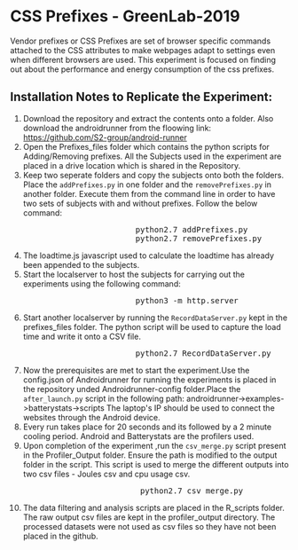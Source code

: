 # CSS Prefixes - GreenLab-2019

Vendor prefixes or CSS Prefixes are set of browser specific commands attached to the CSS attributes to make webpages adapt  to settings even when different browsers are used. This experiment is focused on finding out about the performance and energy consumption of the css prefixes.

## Installation Notes to Replicate the Experiment:

1. Download the repository and extract the contents onto a folder. Also download the androidrunner from the floowing link:
   <https://github.com/S2-group/android-runner> 
2. Open the Prefixes_files folder which contains the python scripts for Adding/Removing prefixes. All the Subjects used in the    experiment are placed in a drive location which is shared in the Repository.
3. Keep two seperate folders and copy the subjects onto both the folders. Place the ```addPrefixes.py``` in one folder and the          ```removePrefixes.py``` in another folder. Execute them from the command line in order to have two sets of subjects with and          without prefixes. Follow the below command:<br/>
   <pre>                        python2.7 addPrefixes.py 
                           python2.7 removePrefixes.py </pre>
4. The loadtime.js javascript used to calculate the loadtime has already been appended to the subjects.
5. Start the localserver to host the subjects for carrying out the experiments using the following command:<br/>
   <pre>                        python3 -m http.server                                  </pre>
6. Start another localserver by running the ```RecordDataServer.py``` kept in the prefixes_files folder. The python script will be      used to   capture the load time and write it onto a CSV file.<br/>
   <pre>                        python2.7 RecordDataServer.py                            </pre>
7. Now the prerequisites are met to start the experiment.Use the config.json of Androidrunner for running the experiments is      placed in the repository unded Androidrunner-config folder.Place the ```after_launch.py``` script in the following path:        androidrunner->examples->batterystats->scripts The laptop's IP should be used to connect the websites through      the          Android device. 
8. Every run takes place for 20 seconds and its followed by a 2 minute cooling period. Android and Batterystats are the            profilers used.
9. Upon completion of the experiment ,run the ```csv_merge.py``` script present in the Profiler_Output folder. Ensure the path is        modified to the output folder in the script. This script is used to merge the different outputs into two csv files - Joules    csv and cpu usage csv.<br/>
   <pre>                         python2.7 csv_merge.py                                      </pre>
10. The data filtering and analysis scripts are placed in the R_scripts folder. The raw output csv files are kept in the profiler_output directory. The processed datasets were not used as csv files so they have not been placed in the github.

